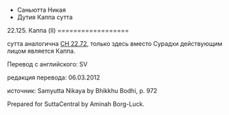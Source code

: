









* Саньютта Никая
* Дутия Каппа сутта


22\.125\. Каппа \(II\)
\=\=\=\=\=\=\=\=\=\=\=\=\=\=\=\=\=\=



сутта аналогична [СН 22\.72](/sn22\.72/ru/sv), только здесь вместо Сурадхи действующим лицом является Каппа\.



Перевод с английского: SV


редакция перевода: 06\.03\.2012


источник: Samyutta Nikaya by Bhikkhu Bodhi, p\. 972


Prepared for SuttaCentral by Aminah Borg\-Luck\.






